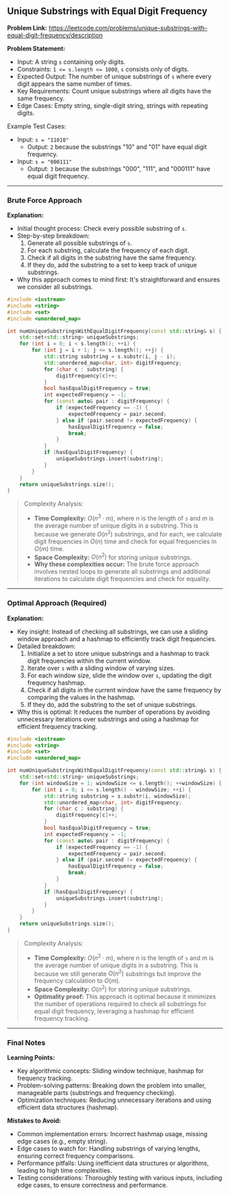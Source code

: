 ## Unique Substrings with Equal Digit Frequency

**Problem Link:** https://leetcode.com/problems/unique-substrings-with-equal-digit-frequency/description

**Problem Statement:**
- Input: A string `s` containing only digits.
- Constraints: `1 <= s.length <= 1000`, `s` consists only of digits.
- Expected Output: The number of unique substrings of `s` where every digit appears the same number of times.
- Key Requirements: Count unique substrings where all digits have the same frequency.
- Edge Cases: Empty string, single-digit string, strings with repeating digits.

Example Test Cases:
- Input: `s = "11010"`
  - Output: `2` because the substrings "10" and "01" have equal digit frequency.
- Input: `s = "000111"`
  - Output: `3` because the substrings "000", "111", and "000111" have equal digit frequency.

---

### Brute Force Approach

**Explanation:**
- Initial thought process: Check every possible substring of `s`.
- Step-by-step breakdown:
  1. Generate all possible substrings of `s`.
  2. For each substring, calculate the frequency of each digit.
  3. Check if all digits in the substring have the same frequency.
  4. If they do, add the substring to a set to keep track of unique substrings.
- Why this approach comes to mind first: It's straightforward and ensures we consider all substrings.

```cpp
#include <iostream>
#include <string>
#include <set>
#include <unordered_map>

int numUniqueSubstringsWithEqualDigitFrequency(const std::string& s) {
    std::set<std::string> uniqueSubstrings;
    for (int i = 0; i < s.length(); ++i) {
        for (int j = i + 1; j <= s.length(); ++j) {
            std::string substring = s.substr(i, j - i);
            std::unordered_map<char, int> digitFrequency;
            for (char c : substring) {
                digitFrequency[c]++;
            }
            bool hasEqualDigitFrequency = true;
            int expectedFrequency = -1;
            for (const auto& pair : digitFrequency) {
                if (expectedFrequency == -1) {
                    expectedFrequency = pair.second;
                } else if (pair.second != expectedFrequency) {
                    hasEqualDigitFrequency = false;
                    break;
                }
            }
            if (hasEqualDigitFrequency) {
                uniqueSubstrings.insert(substring);
            }
        }
    }
    return uniqueSubstrings.size();
}
```

> Complexity Analysis:
> - **Time Complexity:** $O(n^3 \cdot m)$, where $n$ is the length of `s` and $m$ is the average number of unique digits in a substring. This is because we generate $O(n^2)$ substrings, and for each, we calculate digit frequencies in $O(n)$ time and check for equal frequencies in $O(m)$ time.
> - **Space Complexity:** $O(n^2)$ for storing unique substrings.
> - **Why these complexities occur:** The brute force approach involves nested loops to generate all substrings and additional iterations to calculate digit frequencies and check for equality.

---

### Optimal Approach (Required)

**Explanation:**
- Key insight: Instead of checking all substrings, we can use a sliding window approach and a hashmap to efficiently track digit frequencies.
- Detailed breakdown:
  1. Initialize a set to store unique substrings and a hashmap to track digit frequencies within the current window.
  2. Iterate over `s` with a sliding window of varying sizes.
  3. For each window size, slide the window over `s`, updating the digit frequency hashmap.
  4. Check if all digits in the current window have the same frequency by comparing the values in the hashmap.
  5. If they do, add the substring to the set of unique substrings.
- Why this is optimal: It reduces the number of operations by avoiding unnecessary iterations over substrings and using a hashmap for efficient frequency tracking.

```cpp
#include <iostream>
#include <string>
#include <set>
#include <unordered_map>

int numUniqueSubstringsWithEqualDigitFrequency(const std::string& s) {
    std::set<std::string> uniqueSubstrings;
    for (int windowSize = 1; windowSize <= s.length(); ++windowSize) {
        for (int i = 0; i <= s.length() - windowSize; ++i) {
            std::string substring = s.substr(i, windowSize);
            std::unordered_map<char, int> digitFrequency;
            for (char c : substring) {
                digitFrequency[c]++;
            }
            bool hasEqualDigitFrequency = true;
            int expectedFrequency = -1;
            for (const auto& pair : digitFrequency) {
                if (expectedFrequency == -1) {
                    expectedFrequency = pair.second;
                } else if (pair.second != expectedFrequency) {
                    hasEqualDigitFrequency = false;
                    break;
                }
            }
            if (hasEqualDigitFrequency) {
                uniqueSubstrings.insert(substring);
            }
        }
    }
    return uniqueSubstrings.size();
}
```

> Complexity Analysis:
> - **Time Complexity:** $O(n^2 \cdot m)$, where $n$ is the length of `s` and $m$ is the average number of unique digits in a substring. This is because we still generate $O(n^2)$ substrings but improve the frequency calculation to $O(m)$.
> - **Space Complexity:** $O(n^2)$ for storing unique substrings.
> - **Optimality proof:** This approach is optimal because it minimizes the number of operations required to check all substrings for equal digit frequency, leveraging a hashmap for efficient frequency tracking.

---

### Final Notes

**Learning Points:**
- Key algorithmic concepts: Sliding window technique, hashmap for frequency tracking.
- Problem-solving patterns: Breaking down the problem into smaller, manageable parts (substrings and frequency checking).
- Optimization techniques: Reducing unnecessary iterations and using efficient data structures (hashmap).

**Mistakes to Avoid:**
- Common implementation errors: Incorrect hashmap usage, missing edge cases (e.g., empty string).
- Edge cases to watch for: Handling substrings of varying lengths, ensuring correct frequency comparisons.
- Performance pitfalls: Using inefficient data structures or algorithms, leading to high time complexities.
- Testing considerations: Thoroughly testing with various inputs, including edge cases, to ensure correctness and performance.
